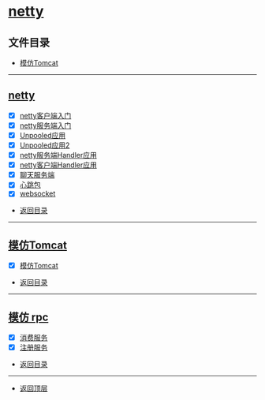 
# [netty](../README.md)

## 文件目录

- [模仿Tomcat](#模仿Tomcat)

--------------------

## [netty](src/main/java/com/cpucode/netty)

- [x] [netty客户端入门](src/main/java/com/cpucode/netty/simple/NettyClientHandler.java)
- [x] [netty服务端入门](src/main/java/com/cpucode/netty/simple/NettyServerHandler.java)
- [x] [Unpooled应用](src/main/java/com/cpucode/netty/by/te/buf/NettyByteBuf01.java)
- [x] [Unpooled应用2](src/main/java/com/cpucode/netty/by/te/buf/NettyByteBuf02.java)
- [x] [netty服务端Handler应用](src/main/java/com/cpucode/netty/handler/server/MyServer.java)
- [x] [netty客户端Handler应用](src/main/java/com/cpucode/netty/handler/client/MyClient.java)
- [x] [聊天服务端](src/main/java/com/cpucode/netty/chat/group/GroupChatServer.java)
- [x] [心跳包](src/main/java/com/cpucode/netty/heart/beat/MyServer.java)
- [x] [websocket](src/main/java/com/cpucode/netty/heart/beat/MyServer.java)

- [返回目录](#文件目录)

--------------------

## [模仿Tomcat](src/main/java/com/cpucode/netty/io/bin/tomcat)

- [x] [模仿Tomcat](src/main/java/com/cpucode/netty/io/bin/tomcat/CpTomcat.java)

- [返回目录](#文件目录)

-------------

## [模仿 rpc](src/main/java/com/cpucode/netty/rpc)

- [x] [消费服务](src/main/java/com/cpucode/netty/rpc/consumer/RpcConsumer.java)
- [x] [注册服务](src/main/java/com/cpucode/netty/rpc/registry/RpcRegistry.java)

- [返回目录](#文件目录)

-------------

- [返回顶层](../README.md)